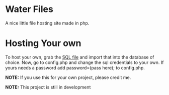 # Water Files
A nice little file hosting site made in php.

# Hosting Your own
To host your own, grab the [SQL file](https://cdn.discordapp.com/attachments/882843329593757722/999177452574212217/files_1.sql) and import that into the database of choice.
Now, go to config.php and change the sql credentials to your own. If yours needs a password add password=(pass here); to config.php.

**NOTE:** If you use this for your own project, please credit me.

**NOTE:** This project is still in development 
